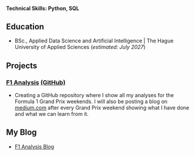 
<!--
![headshot](/assets/img/headshot.jpg)
-->
#### Technical Skills: Python, SQL

## Education		        		
- BSc., Applied Data Science and Artificial Intelligence | The Hague University of Applied Sciences (_estimated: July 2027_)

<!--## Work Experience-->

## Projects
### [F1 Analysis](https://lalutir.github.io/f1-analysis) [(GitHub)](https://github.com/lalutir/f1-analysis)
- Creating a GitHub repository where I show all my analyses for the Formula 1 Grand Prix weekends. I will also be posting a blog on [medium.com](medium.com/@lars.l.timmer) after every Grand Prix weekend showing what I have done and what we can learn from it.

## My Blog

- [F1 Analysis Blog](https://medium.com/@lars.l.timmer)
